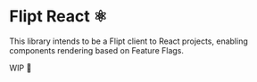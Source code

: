 # Flipt React :atom_symbol:

This library intends to be a Flipt client to React projects, enabling components rendering based on Feature Flags.

WIP :construction: